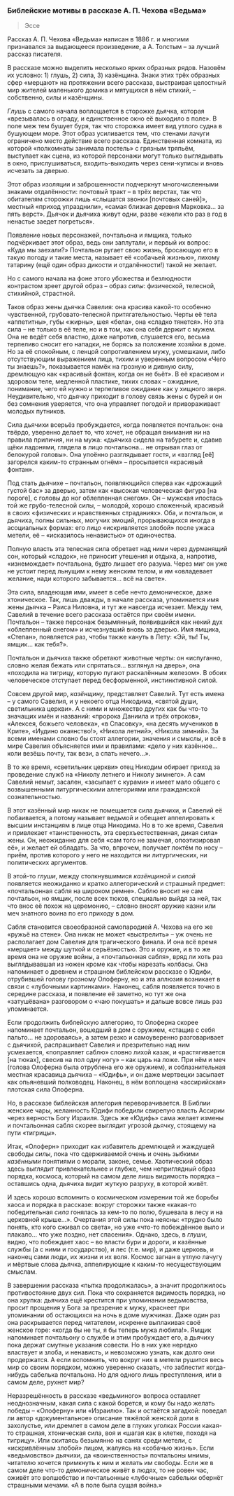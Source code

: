 ### Библейские мотивы в рассказе А. П. Чехова «Ведьма»

> Эссе

Рассказ А. П. Чехова «Ведьма» написан в 1886 г. и многими признавался за выдающееся произведение, а А. Толстым – за лучший рассказ писателя.

В рассказе можно выделить несколько ярких образных рядов.
Назовём их условно: 1) глушь, 2) сила, 3) казёнщина.
Знаки этих трёх образных сфер «мерцают» на протяжении всего рассказа, выстраивая целостный мир жителей маленького домика и мятущихся в нём стихий, – собственно, силы и казёнщины.

_Глушь_ с самого начала воплощается в сторожке дьячка, которая «врезывалась в ограду, и единственное окно её выходило в поле».
В поле меж тем бушует буря, так что сторожка имеет вид утлого судна в бушующем море.
Этот образ усиливается тем, что стенами лачуги ограничено место действие всего рассказа.
Единственная комната, из которой «полкомнаты занимала постель» с грязным тряпьём, выступает как сцена, из которой персонажи могут только выглядывать в окно, прислушиваться, входить-выходить через сени-кулисы и вновь исчезать за дверью.

Этот образ изоляции и заброшенности подчеркнут многочисленными знаками отдалённости: почтовый тракт – в трёх верстах, так что обитателям сторожки лишь «слышатся звонки [почтовых саней]», местный «приход упразднили», «самая близкая деревня Марковка... за пять верст».
Дьячок и дьячиха живут одни, разве «ежели кто раз в год в ненастье заедет погреться».

Появление новых персонажей, почтальона и ямщика, только подчёркивает этот образ, ведь они заплутали, и первый их вопрос: «Куда мы заехали?»
Почтальон ругает свою жизнь, бросающую его в такую погоду и такие места, называет её «собачьей жизнью», лихому татарину (ещё один образ дикости и отдалённости!) такой не желает.

Но с самого начала на фоне этого убожества и безлюдности контрастом зреет другой образ – образ _силы_: физической, телесной, стихийной, страстной.

Таков образ жены дьячка Савелия: она красива какой-то особенно чувственной, грубовато-телесной притягательностью.
Черты её тела «аппетитны», губы «жирны», шея «бела», она «сладко тянется».
Но эта сила – не только в её теле, но и в том, как она себя держит с мужем.
Она не ведёт себя властно, даже напротив, слушается его, весьма терпеливо сносит его нападки, не борясь за положение хозяйки в доме.
Но за её спокойным, с ленцой сопротивлением мужу, усмешками, либо отсутствующим выражением лица, тихим и уверенным вопросом «Чего ты знаешь?», показывается намёк на грозную и дивную силу, дремлющую как «красивый фонтан, когда он не бьёт».
В её красивом и здоровом теле, медленной пластике, тихих словах – ожидание, понимание, чего ей нужно и терпеливое ожидание как у хищного зверя.
Неудивительно, что дьячку приходит в голову связь жены с бурей и он без сомнения уверяется, что она управляет погодой и привораживает молодых путников.

Сила дьячихи всерьёз пробуждается, когда появляется почтальон: она твёрдо, уверенно делает то, что хочет, не обращая внимания ни на правила приличия, ни на мужа: «дьячиха сидела на табурете и, сдавив щёки ладонями, глядела в лицо почтальона... не отрывая глаз от белокурой головы».
Она упоённо разглядывает гостя, и «взгляд [её] загорелся каким-то странным огнём» – просыпается «красивый фонтан».

Под стать дьячихе – почтальон, появляющийся сперва как «дрожащий густой бас» за дверью, затем как «высокая человеческая фигура [на пороге], с головы до ног облепленная снегом».
Он – мужская ипостась той же грубо-телесной силы, – молодой, хорошо сложенный, красивый в своих «физических и нравственных страданиях».
Оба, и почтальон, и дьячиха, полны сильных, могучих эмоций, прорывающихся иногда в асоциальных формах: его лицо «искривляется злобой» после ужаса метели, её – «исказилось ненавистью» от одиночества.

Полную власть эта телесная сила обретает над ними через дурманящий сон, который «сладок», не приносит утешения и отдыха, а, напротив, «изнемождает» почтальона, будто лишает его разума.
Через миг он уже не устоит перед льнущим к нему женским телом, и им «овладевает желание, нади которого забывается... всё на свете».

Эта сила, владеющая ими, имеет в себе нечто демоническое, даже хтоническое.
Так, лишь дважды, в начале рассказа, упоминается имя жены дьячка – Раиса Ниловна, и тут же навсегда исчезает.
Между тем, Савелий в течение всего рассказа остаётся при своём имени.
Почтальон – также персонаж безымянный, появившийся как некий дух «облепленный снегом» и исчезнувший вновь за дверью.
Имя ямщика, «Степан», появляется раз, чтобы также кануть в Лету: «Эй, ты! Ты, ямщик... как тебя?».

Почтальон и дьячиха также обретают животные черты: он «испуганно, словно желая бежать или спрятаться... взглянул на дверь», она «походила на тигрицу, которую пугают раскалённым железом».
В обоих человеческое отступает перед бесформенной, инстинктивной силой.

Совсем другой мир, _казёнщину_, представляет Савелий.
Тут есть имена – у самого Савелия, и у некоего отца Никодима, «святой души, светильника церкви».
А с ними и множество других как бы что-то значащих имён и названий: «пророка Даниила и трёх отроков», «Алексея, божьего человека», «в Спасовку», «на десять мучеников в Крите», «Иудино окаянство!», «Никола летний», «Никола зимний».
За всеми именами словно бы стоят аллегории, значения и смыслы, и всё в мире Савелия объясняется ими и правилами: «дело у них казённое... коли везёшь почту, так вези, а спать нечего...».

В то же время, «светильник церкви» отец Никодим обирает приход за проведение служб на «Николу летнего и Николу зимнего».
А сам Савелий немыт, засален, «засыпает с курами» и имеет мало общего с возвышенными литургическими аллегориями или гражданской сознательностью.

В этот казённый мир никак не помещается сила дьячихи, и Савелий её побаивается, а потому называет ведьмой и обещает аппелировать к высшим инстанциям в лице отца Никодима.
Но в то же время, Савелия и привлекает «таинственность, эта сверхъестественная, дикая сила» жены.
Он, неожиданно для себя «сам того не замечая, опоэтизировал её», и желает ей обладать.
За что, впрочем, получает локтём по носу – приём, против которого у него не находится ни литургических, ни политических аргументов.

В этой-то _глуши_, между столкнувшимися _казёнщиной_ и _силой_ появляется неожиданно и кратко аллегорический и страшный предмет: «почтальонная сабля на широком ремне».
Саблю вносит не сам почтальон, но ямщик, после всех тюков, специально выйдя за ней, так что внос её похож на церемонию, – словно вносят оружие казни или меч знатного воина по его приходу в дом.

Сабля становится своеобразной самопародией А. Чехова на его же «ружьё на стене».
Она никак не может «выстрелить» – уж очень не располагает дом Савелия для трагического финала.
И она всё время «мерцает» между шуткой и серьёзностью.
Это и оружие, и в то же время она не оружие войны, а «почтальонная сабля», вряд ли хоть раз выглядывавшая из ножен кроме как чтобы нарезать колбасы.
Она напоминает о древнем и страшном библейском рассказе о Юдифи, отрубившей голову грозному Олоферну, но и эта аллюзия возникает в связи с «лубочными картинками».
Наконец, сабля появляется точно в середине рассказа, и появление её заметно, но тут же она «затушёвана» разговором о «чаю покушать» и дальше вовсе лишь раз упоминается.

Если продолжить библейскую аллегорию, то Олоферна скорее напоминает почтальон, вошедший в дом с оружием, «стащив с себя пальто... не здороваясь», а затем резко и самоуверенно разговаривает с дьячихой, распрашивает Савелия и презрительно над ним усмехается, «поправляет саблю» словно лихой казак, и «растягивается [на тюках], свесив на пол одну ногу» – как царь на ложе.
При нём и меч (голова Олоферна была отрублена его же оружием), и соблазнительная местная красавица дьячиха – «Юдифь», и он даже мертвецки засыпает как опьяневший полководец.
Наконец, в нём воплощена «ассирийская» плотская сила Олоферна.

Но, в рассказе библейская аллегория переворачивается.
В Библии женские чары, желанность Юдифи победили свирепую власть Ассирии через верность Богу Израиля.
Здесь же «Юдифь» сама желает измены и почтальонная сабля скорее выглядит угрозой дьячку, стоящему на пути «тигрицы».

Итак, «Олоферн» приходит как избавитель дремлющей и жаждущей свободы _силы_, пока что сдерживаемой очень и очень зыбкими _казёнными_ понятиями о морали, законе, семье.
Хаотический образ здесь выглядит привлекательнее и глубже, чем неприглядный образ порядка, космоса, который на самом деле лишь видимость порядка – оставшись одна, дьячиха видит жуткую разруху, в которой живёт.

И здесь хорошо вспомнить о космическом измерении той же борьбы хаоса и порядка в рассказе: вокруг сторожки также «какая-то победительная _сила_ гонялась за кем-то по полю, бушевала в лесу и на церковной крыше...».
Очертания этой силы пока неясны: «трудно было понять, кто кого сживал со света», но уже «что-то побеждённое выло и плакало... что уже поздно, нет спасения».
Однако, здесь, в _глуши_, видно, что побеждает хаос – во власти бури и дороги, и казённые службы (а с ними и государство), и лес (т.е. мир), и даже церковь, и наконец сами люди, их жизни и их воля.
Космос загнан в утлую лачугу и мёртвые слова дьячка, аппелирующие к каким-то несуществующим смыслам.

В завершении рассказа «пытка продолжалась», а значит продолжилось противостояние двух сил.
Пока что сохраняется видимость порядка, но она хрупка: дьячиха ещё крестится при упоминании ведьмовства, просит прощения у Бога за презрение к мужу, краснеет при упоминании об остающихся на ночь в доме мужчинах.
Даже один раз она раскрывается перед читателем, искренне выплакивая своё женское горе: «когда бы не ты, я бы теперь мужа любила!».
Ямщик напоминает почтальону о службе и этим пробуждает его, а дьячиху пока держат смутные указания совести.
Но в них уже нередко властвует и злоба, и ненависть, и невозможно узнать, как долго они продержатся.
А если вспомнить, что вокруг них в метели рушится весь мир со своим порядком, можно уверенно сказать, что заблестит когда-нибудь сабелька почтальона.
Но для одного лишь преступления, или в самом деле, рухнет мир?

Неразрешённость в рассказе «ведьминого» вопроса оставляет неоднозначным, какая сила с какой борется, и кому бы надо желать победы – «Олоферну» или «Израилю».
Так и остаётся загадкой: поведал ли автор «документальное» описание тяжёлой женской доли в захолустье, или дремлет в самом деле в глухих уголках России какая-то страшная, хтоническая сила, воя и «шагая как в клетке, походя на тигрицу».
Или скитаясь безымянно на санях среди метели, с «искривлённым злобой» лицом, жалуясь на «собачью жизнь».
Если «ведьмовство» дьячихи, да «воинственность» почтальоны мнимы, читателю хочется примкнуть к ним и желать им свободы.
Если же в самом деле что-то демоническое живёт в людях, то не ровен час, оживёт это волшебство и почтальонные «лубочные» сабельки обернёт страшными мечами.
«А в поле была сущая война.» 

